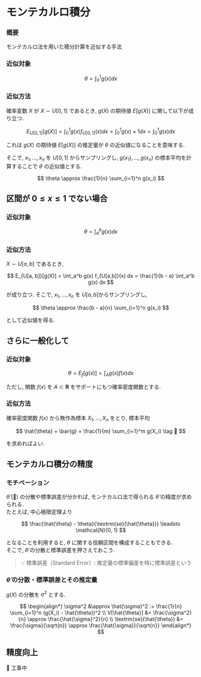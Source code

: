 # モンテカルロ積分

### 概要

モンテカルロ法を用いた積分計算を近似する手法

### 近似対象

$$
\theta = \int_0^1 g(x) dx
$$

### 近似方法

確率変数 $X$ が $X \sim U[0,1]$ であるとき, $g(X)$ の期待値 $E[g(X)]$ に関して以下が成り立つ.

$$
E_{U[0,1]}[g(X)] = \int_0^1 g(x)f_{U[0,1]}(x) dx = \int_0^1 g(x) \times 1 dx = \int_0^1 g(x) dx
$$

これは $g(X)$ の期待値 $E[g(X)]$ の推定量が $\theta$ の近似値になることを意味する.

そこで, $x_1, ..., x_n$ を $U[0,1]$ からサンプリングし, $g(x_1), ..., g(x_n)$ の標本平均を計算することで $\theta$ の近似値とする.

$$
\theta \approx \frac{1}{n} \sum_{i=1}^n g(x_i)
$$

## 区間が $0 \le x \le 1$ でない場合

### 近似対象

$$
\theta = \int_a^b g(x) dx
$$

### 近似方法

$X \sim U[a,b]$ であるとき,

$$
E_{U[a, b]}[g(X)] = \int_a^b g(x) f_{U[a,b]}(x) dx = \frac{1}{b - a} \int_a^b g(x) dx
$$

が成り立つ. そこで, $x_1, ..., x_n$ を $U[a, b]$からサンプリングし,

$$
\theta \approx \frac{b - a}{n} \sum_{i=1}^n g(x_i)
$$

として近似値を得る.

## さらに一般化して

### 近似対象

$$
\theta = E_f[g(x)] = \int_A g(x)f(x) dx
$$

ただし, 関数 $f(x)$ を $A \subset \boldsymbol R$ をサポートにもつ確率密度関数とする.

### 近似方法

確率密度関数 $f(x)$ から無作為標本 $X_1, ..., X_n$ をとり, 標本平均

$$
\hat{\theta} = \bar{g} = \frac{1}{m} \sum_{i=1}^m g(X_i) \tag 🌟
$$

を求めればよい.

## モンテカルロ積分の精度

### モチベーション

$\hat{\theta}$ (🌟) の分散や標準誤差が分かれば, モンテカルロ法で得られる $\hat{\theta}$ の精度が求められる. \
たとえば, 中心極限定理より

$$
\frac{\hat{\theta} - \theta}{\textrm{se}(\hat{\theta})} \leadsto \mathcal{N}(0, 1)
$$

となることを利用すると, $\theta$ に関する信頼区間を構成することもできる. \
そこで, $\hat{\theta}$ の分散と標準誤差を押さえておこう.

> 💡 標準誤差（Standard Error）: 推定量の標準偏差を特に標準誤差という

### $\hat{\theta}$ の分散・標準誤差とその推定量

$g(X)$ の分散を $\sigma^2$ とする.

$$
\begin{align*}
\sigma^2 &\approx \hat{\sigma}^2 := \frac{1}{n} \sum_{i=1}^n (g(X_i) - \hat{\theta})^2 \\
V[\hat{\theta}] &= \frac{\sigma^2}{n} \approx \frac{\hat{\sigma}^2}{n} \\
\textrm{se}(\hat{\theta}) &= \frac{\sigma}{\sqrt{n}} \approx \frac{\hat{\sigma}}{\sqrt{n}}
\end{align*}
$$

## 精度向上

🚨 工事中
